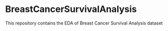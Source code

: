# BreastCancerSurvivalAnalysis
This repository contains the EDA of Breast Cancer Survival Analysis dataset

